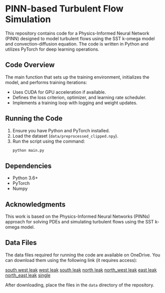 # PINN-based Turbulent Flow Simulation

This repository contains code for a Physics-Informed Neural Network (PINN) designed to model turbulent flows using the SST k-omega model and convection-diffusion equation. The code is written in Python and utilizes PyTorch for deep learning operations.

## Code Overview

The main function that sets up the training environment, initializes the model, and performs training iterations:
- Uses CUDA for GPU acceleration if available.
- Defines the loss criterion, optimizer, and learning rate scheduler.
- Implements a training loop with logging and weight updates.

## Running the Code

1. Ensure you have Python and PyTorch installed.
2. Load the dataset (`data/preprocessed_clipped.npy`).
3. Run the script using the command:
   ```sh
   python main.py
   
## Dependencies

- Python 3.6+
- PyTorch
- Numpy

## Acknowledgments

This work is based on the Physics-Informed Neural Networks (PINNs) approach for solving PDEs and simulating turbulent flows using the SST k-omega model.

## Data Files

The data files required for running the code are available on OneDrive. You can download them using the following link (it requires access):

[south west leak](https://ostatemailokstate-my.sharepoint.com/:u:/r/personal/mehrdad_zomorodiyan_okstate_edu/Documents/pinn_data/unsteady_swmh.npy?csf=1&web=1&e=t6ohmI)
[west leak](https://ostatemailokstate-my.sharepoint.com/:u:/r/personal/mehrdad_zomorodiyan_okstate_edu/Documents/pinn_data/unsteady_wmh.npy?csf=1&web=1&e=3uri4a)
[south leak](https://ostatemailokstate-my.sharepoint.com/:u:/r/personal/mehrdad_zomorodiyan_okstate_edu/Documents/pinn_data/unsteady_smh.npy?csf=1&web=1&e=g5pbew)
[north leak](https://ostatemailokstate-my.sharepoint.com/:u:/r/personal/mehrdad_zomorodiyan_okstate_edu/Documents/pinn_data/unsteady_nmh.npy?csf=1&web=1&e=sSkcRs)
[north_west leak](https://ostatemailokstate-my.sharepoint.com/:u:/r/personal/mehrdad_zomorodiyan_okstate_edu/Documents/pinn_data/unsteady_nwmh.npy?csf=1&web=1&e=fnOvNS)
[east leak](https://ostatemailokstate-my.sharepoint.com/:u:/r/personal/mehrdad_zomorodiyan_okstate_edu/Documents/pinn_data/unsteady_emh.npy?csf=1&web=1&e=tqePXt)
[north_east leak](https://ostatemailokstate-my.sharepoint.com/:u:/r/personal/mehrdad_zomorodiyan_okstate_edu/Documents/pinn_data/unsteady_nemh.npy?csf=1&web=1&e=VGGfsW)
[single](https://ostatemailokstate-my.sharepoint.com/:u:/r/personal/mehrdad_zomorodiyan_okstate_edu/Documents/pinn_data/single.npy?csf=1&web=1&e=J58mUe)

After downloading, place the files in the `data` directory of the repository.
